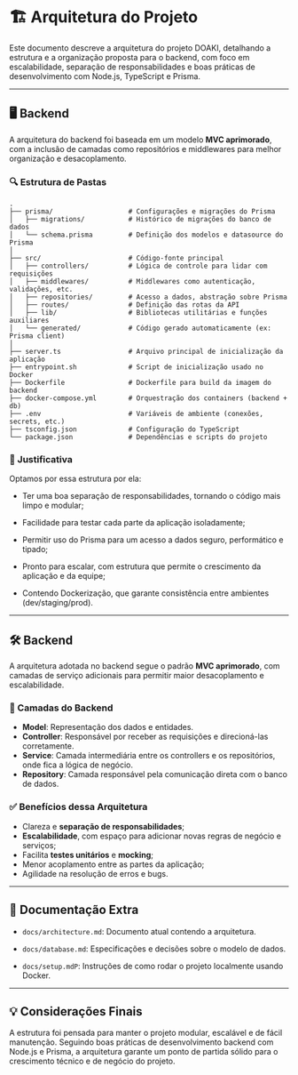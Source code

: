 # 🏗️ Arquitetura do Projeto

Este documento descreve a arquitetura do projeto DOAKI, detalhando a estrutura e a organização proposta para o backend, com foco em escalabilidade, separação de responsabilidades e boas práticas de desenvolvimento com Node.js, TypeScript e Prisma.

---

## 🖥️ Backend

A arquitetura do backend foi baseada em um modelo **MVC aprimorado**, com a inclusão de camadas como repositórios e middlewares para melhor organização e desacoplamento.

### 🔍 Estrutura de Pastas

```
.
├── prisma/                   # Configurações e migrações do Prisma
│   ├── migrations/           # Histórico de migrações do banco de dados
│   └── schema.prisma         # Definição dos modelos e datasource do Prisma
│
├── src/                      # Código-fonte principal
│   ├── controllers/          # Lógica de controle para lidar com requisições
│   ├── middlewares/          # Middlewares como autenticação, validações, etc.
│   ├── repositories/         # Acesso a dados, abstração sobre Prisma
│   ├── routes/               # Definição das rotas da API
│   ├── lib/                  # Bibliotecas utilitárias e funções auxiliares
│   └── generated/            # Código gerado automaticamente (ex: Prisma client)
│
├── server.ts                 # Arquivo principal de inicialização da aplicação
├── entrypoint.sh             # Script de inicialização usado no Docker
├── Dockerfile                # Dockerfile para build da imagem do backend
├── docker-compose.yml        # Orquestração dos containers (backend + db)
├── .env                      # Variáveis de ambiente (conexões, secrets, etc.)
├── tsconfig.json             # Configuração do TypeScript
└── package.json              # Dependências e scripts do projeto

```


### 🎯 Justificativa

Optamos por essa estrutura por ela:

- Ter uma boa separação de responsabilidades, tornando o código mais limpo e modular;

- Facilidade para testar cada parte da aplicação isoladamente;

- Permitir uso do Prisma para um acesso a dados seguro, performático e tipado;

- Pronto para escalar, com estrutura que permite o crescimento da aplicação e da equipe;

- Contendo Dockerização, que garante consistência entre ambientes (dev/staging/prod).

---

## 🛠️ Backend

A arquitetura adotada no backend segue o padrão **MVC aprimorado**, com camadas de serviço adicionais para permitir maior desacoplamento e escalabilidade.

### 🧱 Camadas do Backend

- **Model**: Representação dos dados e entidades.
- **Controller**: Responsável por receber as requisições e direcioná-las corretamente.
- **Service**: Camada intermediária entre os controllers e os repositórios, onde fica a lógica de negócio.
- **Repository**: Camada responsável pela comunicação direta com o banco de dados.

### ✅ Benefícios dessa Arquitetura

- Clareza e **separação de responsabilidades**;
- **Escalabilidade**, com espaço para adicionar novas regras de negócio e serviços;
- Facilita **testes unitários** e **mocking**;
- Menor acoplamento entre as partes da aplicação;
- Agilidade na resolução de erros e bugs.

---

## 📄 Documentação Extra

- `docs/architecture.md`: Documento atual contendo a arquitetura.

- `docs/database.md`: Especificações e decisões sobre o modelo de dados.

- `docs/setup.mdP`: Instruções de como rodar o projeto localmente usando Docker.

---

## 💡 Considerações Finais

A estrutura foi pensada para manter o projeto modular, escalável e de fácil manutenção. Seguindo boas práticas de desenvolvimento backend com Node.js e Prisma, a arquitetura garante um ponto de partida sólido para o crescimento técnico e de negócio do projeto.